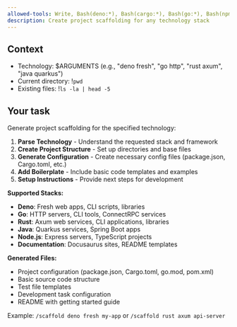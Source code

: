 ```yaml
---
allowed-tools: Write, Bash(deno:*), Bash(cargo:*), Bash(go:*), Bash(npm:*), Bash(mvn:*), Bash(mkdir:*)
description: Create project scaffolding for any technology stack
---
```


## Context

- Technology: $ARGUMENTS (e.g., "deno fresh", "go http", "rust axum", "java quarkus")
- Current directory: !`pwd`
- Existing files: !`ls -la | head -5`

## Your task

Generate project scaffolding for the specified technology:

1. **Parse Technology** - Understand the requested stack and framework
2. **Create Project Structure** - Set up directories and base files
3. **Generate Configuration** - Create necessary config files (package.json, Cargo.toml, etc.)
4. **Add Boilerplate** - Include basic code templates and examples
5. **Setup Instructions** - Provide next steps for development

**Supported Stacks:**
- **Deno**: Fresh web apps, CLI scripts, libraries
- **Go**: HTTP servers, CLI tools, ConnectRPC services
- **Rust**: Axum web services, CLI applications, libraries
- **Java**: Quarkus services, Spring Boot apps
- **Node.js**: Express servers, TypeScript projects
- **Documentation**: Docusaurus sites, README templates

**Generated Files:**
- Project configuration (package.json, Cargo.toml, go.mod, pom.xml)
- Basic source code structure
- Test file templates
- Development task configuration
- README with getting started guide

Example: `/scaffold deno fresh my-app` or `/scaffold rust axum api-server`